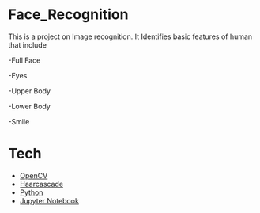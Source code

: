 # Face_Recognition
This is a project on Image recognition. It Identifies basic features of human that include


-Full Face

-Eyes

-Upper Body

-Lower Body

-Smile


# Tech
- [OpenCV](https://github.com/opencv/opencv)
- [Haarcascade](https://github.com/opencv/opencv/tree/master/data/haarcascades)
- [Python](www.python.org)
- [Jupyter Notebook](http://jupyter.org/)
